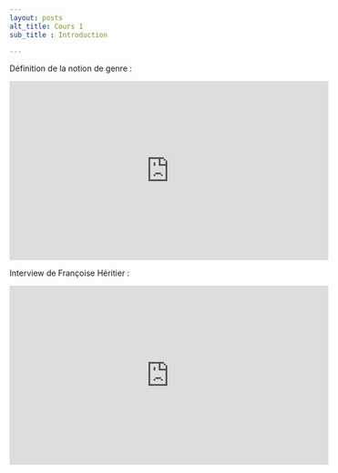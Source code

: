 ```yaml
---
layout: posts
alt_title: Cours 1
sub_title : Introduction

---
```

Définition de la notion de genre : 

<iframe width="560" height="315" src="https://www.youtube.com/embed/xtbDynD7DE8" frameborder="0" allowfullscreen></iframe>


Interview de Françoise Héritier : 

<iframe width="560" height="315" src="https://www.youtube.com/embed/YVzMIc6xXko" frameborder="0" allowfullscreen></iframe>
